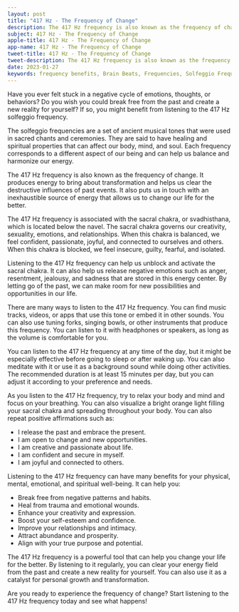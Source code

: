 ```yaml
---
layout: post
title: "417 Hz - The Frequency of Change"
description: The 417 Hz frequency is also known as the frequency of change. It produces energy to bring about transformation and helps us clear the destructive influences of past events. It also puts us in touch with an inexhaustible source of energy that allows us to change our life for the better.
subject: 417 Hz - The Frequency of Change
apple-title: 417 Hz - The Frequency of Change
app-name: 417 Hz - The Frequency of Change
tweet-title: 417 Hz - The Frequency of Change
tweet-description: The 417 Hz frequency is also known as the frequency of change. It produces energy to bring about transformation and helps us clear the destructive influences of past events. It also puts us in touch with an inexhaustible source of energy that allows us to change our life for the better.
date: 2023-01-27
keywords: frequency benefits, Brain Beats, Frequencies, Solfeggio Frequency, sacral Chakra, 417 Hz, brainwave entrainment, sound therapy, Colors of noise, 417 Hz frequency benefits
---
```


Have you ever felt stuck in a negative cycle of emotions, thoughts, or behaviors? Do you wish you could break free from the past and create a new reality for yourself? If so, you might benefit from listening to the 417 Hz solfeggio frequency.

The solfeggio frequencies are a set of ancient musical tones that were used in sacred chants and ceremonies. They are said to have healing and spiritual properties that can affect our body, mind, and soul. Each frequency corresponds to a different aspect of our being and can help us balance and harmonize our energy.

The 417 Hz frequency is also known as the frequency of change. It produces energy to bring about transformation and helps us clear the destructive influences of past events. It also puts us in touch with an inexhaustible source of energy that allows us to change our life for the better.

The 417 Hz frequency is associated with the sacral chakra, or svadhisthana, which is located below the navel. The sacral chakra governs our creativity, sexuality, emotions, and relationships. When this chakra is balanced, we feel confident, passionate, joyful, and connected to ourselves and others. When this chakra is blocked, we feel insecure, guilty, fearful, and isolated.

Listening to the 417 Hz frequency can help us unblock and activate the sacral chakra. It can also help us release negative emotions such as anger, resentment, jealousy, and sadness that are stored in this energy center. By letting go of the past, we can make room for new possibilities and opportunities in our life.

There are many ways to listen to the 417 Hz frequency. You can find music tracks, videos, or apps that use this tone or embed it in other sounds. You can also use tuning forks, singing bowls, or other instruments that produce this frequency. You can listen to it with headphones or speakers, as long as the volume is comfortable for you.

You can listen to the 417 Hz frequency at any time of the day, but it might be especially effective before going to sleep or after waking up. You can also meditate with it or use it as a background sound while doing other activities. The recommended duration is at least 15 minutes per day, but you can adjust it according to your preference and needs.

As you listen to the 417 Hz frequency, try to relax your body and mind and focus on your breathing. You can also visualize a bright orange light filling your sacral chakra and spreading throughout your body. You can also repeat positive affirmations such as:

- I release the past and embrace the present.
- I am open to change and new opportunities.
- I am creative and passionate about life.
- I am confident and secure in myself.
- I am joyful and connected to others.

Listening to the 417 Hz frequency can have many benefits for your physical, mental, emotional, and spiritual well-being. It can help you:

- Break free from negative patterns and habits.
- Heal from trauma and emotional wounds.
- Enhance your creativity and expression.
- Boost your self-esteem and confidence.
- Improve your relationships and intimacy.
- Attract abundance and prosperity.
- Align with your true purpose and potential.

The 417 Hz frequency is a powerful tool that can help you change your life for the better. By listening to it regularly, you can clear your energy field from the past and create a new reality for yourself. You can also use it as a catalyst for personal growth and transformation.

Are you ready to experience the frequency of change? Start listening to the 417 Hz frequency today and see what happens!